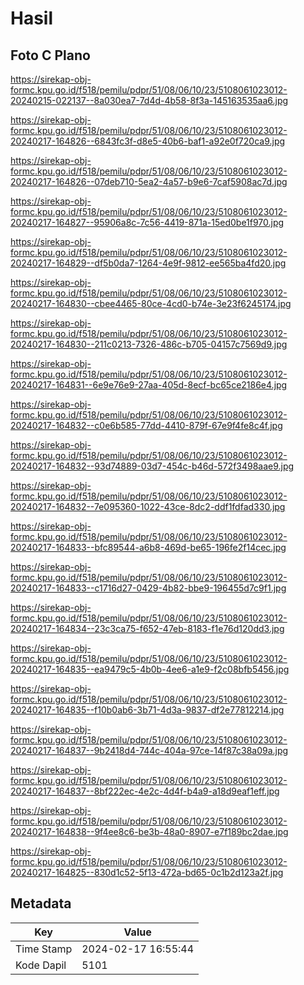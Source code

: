 # Hasil

## Foto C Plano

https://sirekap-obj-formc.kpu.go.id/f518/pemilu/pdpr/51/08/06/10/23/5108061023012-20240215-022137--8a030ea7-7d4d-4b58-8f3a-145163535aa6.jpg

https://sirekap-obj-formc.kpu.go.id/f518/pemilu/pdpr/51/08/06/10/23/5108061023012-20240217-164826--6843fc3f-d8e5-40b6-baf1-a92e0f720ca9.jpg

https://sirekap-obj-formc.kpu.go.id/f518/pemilu/pdpr/51/08/06/10/23/5108061023012-20240217-164826--07deb710-5ea2-4a57-b9e6-7caf5908ac7d.jpg

https://sirekap-obj-formc.kpu.go.id/f518/pemilu/pdpr/51/08/06/10/23/5108061023012-20240217-164827--95906a8c-7c56-4419-871a-15ed0be1f970.jpg

https://sirekap-obj-formc.kpu.go.id/f518/pemilu/pdpr/51/08/06/10/23/5108061023012-20240217-164829--df5b0da7-1264-4e9f-9812-ee565ba4fd20.jpg

https://sirekap-obj-formc.kpu.go.id/f518/pemilu/pdpr/51/08/06/10/23/5108061023012-20240217-164830--cbee4465-80ce-4cd0-b74e-3e23f6245174.jpg

https://sirekap-obj-formc.kpu.go.id/f518/pemilu/pdpr/51/08/06/10/23/5108061023012-20240217-164830--211c0213-7326-486c-b705-04157c7569d9.jpg

https://sirekap-obj-formc.kpu.go.id/f518/pemilu/pdpr/51/08/06/10/23/5108061023012-20240217-164831--6e9e76e9-27aa-405d-8ecf-bc65ce2186e4.jpg

https://sirekap-obj-formc.kpu.go.id/f518/pemilu/pdpr/51/08/06/10/23/5108061023012-20240217-164832--c0e6b585-77dd-4410-879f-67e9f4fe8c4f.jpg

https://sirekap-obj-formc.kpu.go.id/f518/pemilu/pdpr/51/08/06/10/23/5108061023012-20240217-164832--93d74889-03d7-454c-b46d-572f3498aae9.jpg

https://sirekap-obj-formc.kpu.go.id/f518/pemilu/pdpr/51/08/06/10/23/5108061023012-20240217-164832--7e095360-1022-43ce-8dc2-ddf1fdfad330.jpg

https://sirekap-obj-formc.kpu.go.id/f518/pemilu/pdpr/51/08/06/10/23/5108061023012-20240217-164833--bfc89544-a6b8-469d-be65-196fe2f14cec.jpg

https://sirekap-obj-formc.kpu.go.id/f518/pemilu/pdpr/51/08/06/10/23/5108061023012-20240217-164833--c1716d27-0429-4b82-bbe9-196455d7c9f1.jpg

https://sirekap-obj-formc.kpu.go.id/f518/pemilu/pdpr/51/08/06/10/23/5108061023012-20240217-164834--23c3ca75-f652-47eb-8183-f1e76d120dd3.jpg

https://sirekap-obj-formc.kpu.go.id/f518/pemilu/pdpr/51/08/06/10/23/5108061023012-20240217-164835--ea9479c5-4b0b-4ee6-a1e9-f2c08bfb5456.jpg

https://sirekap-obj-formc.kpu.go.id/f518/pemilu/pdpr/51/08/06/10/23/5108061023012-20240217-164835--f10b0ab6-3b71-4d3a-9837-df2e77812214.jpg

https://sirekap-obj-formc.kpu.go.id/f518/pemilu/pdpr/51/08/06/10/23/5108061023012-20240217-164837--9b2418d4-744c-404a-97ce-14f87c38a09a.jpg

https://sirekap-obj-formc.kpu.go.id/f518/pemilu/pdpr/51/08/06/10/23/5108061023012-20240217-164837--8bf222ec-4e2c-4d4f-b4a9-a18d9eaf1eff.jpg

https://sirekap-obj-formc.kpu.go.id/f518/pemilu/pdpr/51/08/06/10/23/5108061023012-20240217-164838--9f4ee8c6-be3b-48a0-8907-e7f189bc2dae.jpg

https://sirekap-obj-formc.kpu.go.id/f518/pemilu/pdpr/51/08/06/10/23/5108061023012-20240217-164825--830d1c52-5f13-472a-bd65-0c1b2d123a2f.jpg


## Metadata

| Key        | Value               |
| ---------- | ------------------- |
| Time Stamp | 2024-02-17 16:55:44 |
| Kode Dapil | 5101                |




